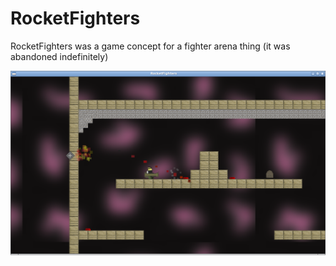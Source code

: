 
# RocketFighters

RocketFighters was a game concept for a fighter arena thing (it was abandoned indefinitely)

![](scr/rfighters_concept_screenshot.png)
